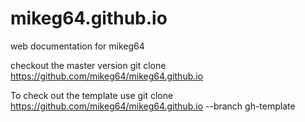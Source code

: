 # mikeg64.github.io
web documentation for mikeg64

checkout the master version
git clone https://github.com/mikeg64/mikeg64.github.io

To check out the template use
git clone https://github.com/mikeg64/mikeg64.github.io --branch gh-template
